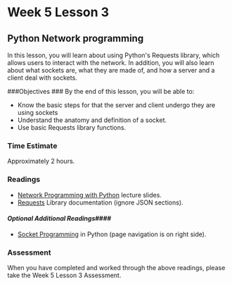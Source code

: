 # Week 5 Lesson 3 #
## Python Network programming ##

In this lesson, you will learn about using Python's Requests library, which allows users to interact with the network. In addition, you will also learn about what sockets are, what they are made of, and how a server and a client deal with sockets.

###Objectives ###
By the end of this lesson, you will be able to:

- Know the basic steps for that the server and client undergo they are using sockets
- Understand the anatomy and definition of a socket.
- Use basic Requests library functions.


### Time Estimate ###

Approximately 2 hours.

### Readings ####

- [Network Programming with Python](http://courses.cs.washington.edu/courses/cse142/12au/explorations/network%20programming/NetworkProgrammingWithPython.pdf) lecture slides.
- [Requests](http://docs.python-requests.org/en/latest/user/quickstart/) Library documentation (ignore JSON sections).

#### *Optional Additional Readings*####

- [Socket Programming](http://ilab.cs.byu.edu/python/) in Python (page navigation is on right side).


### Assessment ###

When you have completed and worked through the above readings, please take the Week 5 Lesson 3 Assessment.

